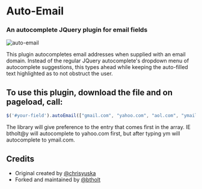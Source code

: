 # Auto-Email
### An autocomplete JQuery plugin for email fields

![auto-email](https://github.com/chrisyuska/auto-email/raw/master/screenshot.png)

This plugin autocompletes email addresses when supplied with an email domain.  Instead of the regular JQuery autocomplete's dropdown menu of autocomplete suggestions, this types ahead while keeping the auto-filled text highlighted as to not obstruct the user.

## To use this plugin, download the file and on pageload, call:

```javascript
$('#your-field').autoEmail(["gmail.com", "yahoo.com", "aol.com", "ymail.com", "anything.com"]);
```

The library will give preference to the entry that comes first in the array. IE btholt@y will autocomplete to yahoo.com first, but after typing ym will autocomplete to ymail.com.

## Credits

- Original created by [@chrisyuska](https://github.com/chrisyuska)
- Forked and maintained by [@btholt](https://github.com/btholt)
